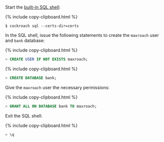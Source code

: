 Start the [built-in SQL shell](cockroach-sql.html):

{%  include copy-clipboard.html %}
~~~ shell
$ cockroach sql --certs-dir=certs
~~~

In the SQL shell, issue the following statements to create the `maxroach` user and `bank` database:

{%  include copy-clipboard.html %}
~~~ sql
> CREATE USER IF NOT EXISTS maxroach;
~~~

{%  include copy-clipboard.html %}
~~~ sql
> CREATE DATABASE bank;
~~~

Give the `maxroach` user the necessary permissions:

{%  include copy-clipboard.html %}
~~~ sql
> GRANT ALL ON DATABASE bank TO maxroach;
~~~

Exit the SQL shell:

{%  include copy-clipboard.html %}
~~~ sql
> \q
~~~
